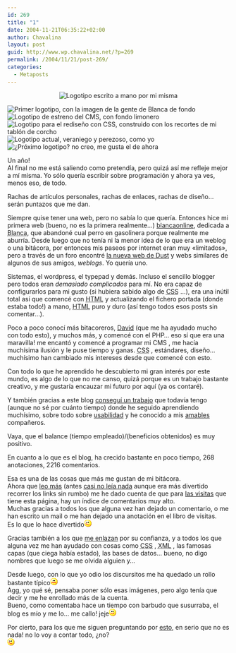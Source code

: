 ```yaml
---
id: 269
title: "1"
date: 2004-11-21T06:35:22+02:00
author: Chavalina
layout: post
guid: http://www.wp.chavalina.net/?p=269
permalink: /2004/11/21/post-269/
categories:
  - Metaposts
---
```

<p align="center">
  <img class="imgcentro" src="http://www.chavalina.net/imagenes/logotipos/historico/handwritten.jpg" alt="Logotipo escrito a mano por mi misma" />
</p>

<img class="imgcentro" src="http://www.chavalina.net/imagenes/logotipos/historico/logo_nuevo_v3.jpg" alt="Primer logotipo, con la imagen de la gente de Blanca de fondo" /> 

<img class="imgcentro" src="http://www.chavalina.net/imagenes/logotipos/historico/greenv1.jpg" alt="Logotipo de estreno del CMS, con fondo limonero" /> 

<img class="imgcentro" src="http://www.chavalina.net/imagenes/logotipos/historico/bannerv2.jpg" alt="Logotipo para el redise&ntilde;o con CSS, construido con los recortes de mi tabl&oacute;n de corcho" /> 

<img class="imgcentro" src="http://www.chavalina.net/imagenes/logotipos/historico/logo_sup.jpg" alt="Logotipo actual, veraniego y perezoso, como yo" /> 

<img class="imgcentro" src="http://www.chavalina.net/imagenes/logotipos/historico/supv2.jpg" alt="&iquest;Pr&oacute;ximo logotipo? no creo, me gusta el de ahora" /> 

Un a&ntilde;o!  
Al final no me est&aacute; saliendo como pretend&iacute;a, pero quiz&aacute; as&iacute; me refleje mejor a m&iacute; misma. Yo s&oacute;lo quer&iacute;a escribir sobre programaci&oacute;n y ahora ya ves, menos eso, de todo.

Rachas de art&iacute;culos personales, rachas de enlaces, rachas de dise&ntilde;o&#8230; ser&aacute;n puntazos que me dan.

Siempre quise tener una web, pero no sab&iacute;a lo que quer&iacute;a. Entonces hice mi primera web (bueno, no es la primera realmente&#8230;) <a href="http://www.blancaonline.tk" target="_blank">blancaonline</a>, dedicada a <acronym title="aunque sea endog&aacute;mico, mi pueblo me gusta">Blanca</acronym>, que abandon&eacute; cual perro en gasolinera porque realmente me aburr&iacute;a. Desde luego que no ten&iacute;a ni la menor idea de lo que era un weblog o una bit&aacute;cora, por entonces mis paseos por internet eran muy «limitados», pero a trav&eacute;s de un foro encontr&eacute; <a href="http://dustbrother.net/" target="_blank">la nueva web de Dust</a> y webs similares de algunos de sus amigos, _weblogs_. Yo quer&iacute;a uno.

Sistemas, el wordpress, el typepad y dem&aacute;s. Incluso el sencillo blogger pero todos eran _demasiado complicados_ para m&iacute;. No era capaz de configurarlos para mi gusto (si hubiera sabido algo de <acronym title="Cascade Style Sheets">CSS</acronym> &#8230;), era una in&uacute;til total as&iacute; que comenc&eacute; con <acronym title="HyperText Markup Language">HTML</acronym> y actualizando el fichero portada (donde estaba todo!) a mano, <acronym title="HyperText Markup Language">HTML</acronym> puro y duro (as&iacute; tengo todos esos posts sin comentar&#8230;).

Poco a poco conoc&iacute; m&aacute;s bitacoreros, <a href="http://dmnet.bitacoras.com/index.php" target="_blank">David</a> (que me ha ayudado mucho con todo esto), y muchos m&aacute;s, y comenc&eacute; con el PHP&#8230; eso s&iacute; que era una maravilla! me encant&oacute; y comenc&eacute; a programar mi CMS , me hac&iacute;a much&iacute;sima ilusi&oacute;n y le puse tiempo y ganas. <acronym title="Cascade Style Sheets">CSS</acronym> , est&aacute;ndares, dise&ntilde;o&#8230; much&iacute;simo han cambiado mis intereses desde que comenc&eacute; con esto.

Con todo lo que he aprendido he descubierto mi gran inter&eacute;s por este mundo, es algo de lo que no me canso, quiz&aacute; porque es un trabajo bastante creativo, y me gustar&iacute;a encauzar mi futuro por aqu&iacute; (ya os contar&eacute;). 

Y tambi&eacute;n gracias a este blog <a href="http://www.chavalina.net/comentar.php?idpost=108&#038;q=" target="_blank">consegu&iacute; un trabajo</a> que todav&iacute;a tengo (aunque no s&eacute; por cu&aacute;nto tiempo) donde he seguido aprendiendo much&iacute;simo, sobre todo sobre <a href="http://usalo.blogspot.com/" target="_blank">usabilidad</a> y he conocido a mis <a href="http://www.chavalina.net/comentar.php?idpost=238&#038;q=" target="_blank">amables</a> compa&ntilde;eros.

Vaya, que el balance (tiempo empleado)/(beneficios obtenidos) es muy positivo.

En cuanto a lo que es el blog, ha crecido bastante en poco tiempo, 268 anotaciones, 2216 comentarios.

Esa es una de las cosas que m&aacute;s me gustan de mi bit&aacute;cora.  
Ahora que <a href="http://www.bloglines.com/public/chavalina" target="_blank">leo m&aacute;s</a> (antes <a href="http://dmnet.bitacoras.com/index.php?id=2734" target="_blank">casi no le&iacute;a nada</a> aunque era m&aacute;s divertido recorrer los links sin rumbo) me he dado cuenta de que para <a href="http://www.nedstatbasic.net/s?tab=1&#038;link=1&#038;id=2840122" target="_blank">las visitas</a> que tiene esta p&aacute;gina, hay un &iacute;ndice de comentarios muy alto.  
Muchas gracias a todos los que alguna vez han dejado un comentario, o me han escrito un mail o me han dejado una anotaci&oacute;n en el libro de visitas.  
Es lo que lo hace divertido![emo](/imagenes/emoticonos/guino.gif) 

Gracias tambi&eacute;n a los que <a href="http://www.google.es/search?as_lq=www.chavalina.net&#038;btnG=Buscar" target="_blank">me enlazan</a> por su confianza, y a todos los que alguna vez me han ayudado con cosas como <acronym title="Cascade Style Sheets">CSS</acronym> , <acronym title="eXtensible Markup Language">XML</acronym> , las famosas capas (que ciega hab&iacute;a estado), las bases de datos&#8230; bueno, no digo nombres que luego se me olvida alguien y&#8230; 

Desde luego, con lo que yo odio los discursitos me ha quedado un rollo bastante t&iacute;pico![asqueado](/imagenes/emoticonos/asqueado.gif)  
Agg, yo qu&eacute; s&eacute;, pensaba poner s&oacute;lo esas im&aacute;genes, pero algo ten&iacute;a que decir y me he enrollado m&aacute;s de la cuenta.  
Bueno, como comentaba hace un tiempo con barbudo que susurraba, el blog es m&iacute;o y me lo&#8230; me callo! jeje![emo](/imagenes/emoticonos/sonrisa.gif) 

Por cierto, para los que me siguen preguntando por <a href="http://www.chavalina.net/comentar.php?idpost=247&#038;q=" target="_blank">esto</a>, en serio que no es nada! no lo voy a contar todo, &iquest;no?  
![emo](/imagenes/emoticonos/guino.gif)